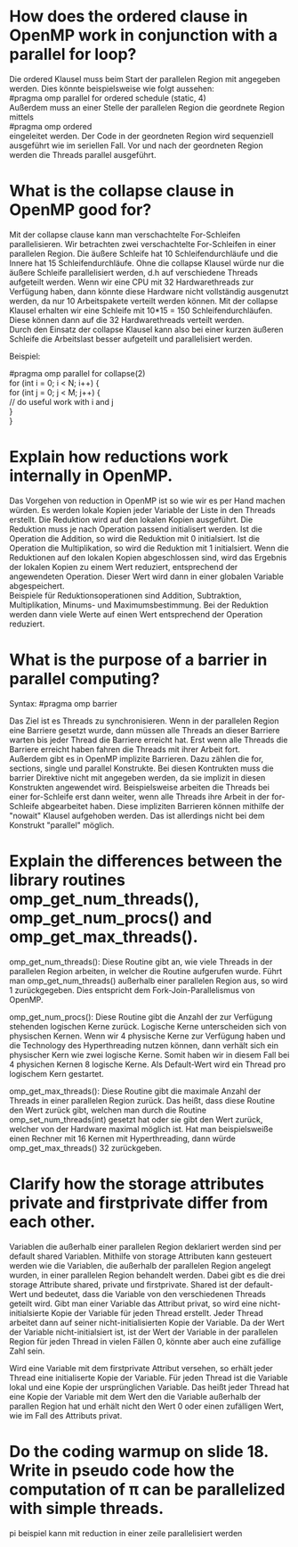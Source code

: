 # How does the ordered clause in OpenMP work in conjunction with a parallel for loop?

Die ordered Klausel muss beim Start der parallelen Region mit angegeben werden. Dies könnte beispielsweise wie folgt aussehen:   
#pragma omp parallel for ordered schedule (static, 4)   
Außerdem muss an einer Stelle der parallelen Region die geordnete Region mittels   
#pragma omp ordered   
eingeleitet werden. Der Code in der geordneten Region wird sequenziell ausgeführt wie im seriellen Fall. Vor und nach der geordneten Region werden die Threads parallel ausgeführt. 









# What is the collapse clause in OpenMP good for?

Mit der collapse clause kann man verschachtelte For-Schleifen parallelisieren. Wir betrachten zwei verschachtelte For-Schleifen in einer parallelen Region. Die äußere Schleife hat 10 Schleifendurchläufe und die Innere hat 15 Schleifendurchläufe. Ohne die collapse Klausel würde nur die äußere Schleife parallelisiert werden, d.h auf verschiedene Threads aufgeteilt werden. Wenn wir eine CPU mit 32 Hardwarethreads zur Verfügung haben, dann könnte diese Hardware nicht vollständig ausgenutzt werden, da nur 10 Arbeitspakete verteilt werden können. Mit der collapse Klausel erhalten wir eine Schleife mit 10*15 = 150 Schleifendurchläufen. Diese können dann auf die 32 Hardwarethreads verteilt werden.   
Durch den Einsatz der collapse Klausel kann also bei einer kurzen äußeren Schleife die Arbeitslast besser aufgeteilt und parallelisiert werden.

Beispiel:   

#pragma omp parallel for collapse(2)   
  for (int i = 0; i < N; i++) {   
    for (int j = 0; j < M; j++) {   
      // do useful work with i and j   
    }   
  }   


# Explain how reductions work internally in OpenMP.

Das Vorgehen von reduction in OpenMP ist so wie wir es per Hand machen würden. 
Es werden lokale Kopien jeder Variable der Liste in den Threads erstellt. Die Reduktion wird auf den lokalen Kopien ausgeführt. Die Reduktion muss je nach Operation passend initialisert werden. Ist die Operation die Addition, so wird die Reduktion mit 0 initialsiert. Ist die Operation die Multiplikation, so wird die Reduktion mit 1 initialsiert. Wenn die Reduktionen auf den lokalen Kopien abgeschlossen sind, wird das Ergebnis der lokalen Kopien zu einem Wert reduziert, entsprechend der angewendeten Operation. Dieser Wert wird dann in einer globalen Variable abgespeichert.   
Beispiele für Reduktionsoperationen sind Addition, Subtraktion, Multiplikation, Minums- und Maximumsbestimmung. Bei der Reduktion werden dann viele Werte auf einen Wert entsprechend der Operation reduziert.





# What is the purpose of a barrier in parallel computing?

Syntax: #pragma omp barrier

Das Ziel ist es Threads zu synchronisieren. Wenn in der parallelen Region eine Barriere gesetzt wurde, dann müssen alle Threads an dieser Barriere warten bis jeder Thread die Barriere erreicht hat. Erst wenn alle Threads die Barriere erreicht haben fahren die Threads mit ihrer Arbeit fort.    
Außerdem gibt es in OpenMP implizite Barrieren. Dazu zählen die for, sections, single und parallel Konstrukte. Bei diesen Kontrukten muss die barrier Direktive nicht mit angegeben werden, da sie implizit in diesen Konstrukten angewendet wird. Beispielsweise arbeiten die Threads bei einer for-Schleife erst dann weiter, wenn alle Threads ihre Arbeit in der for-Schleife abgearbeitet haben. Diese impliziten Barrieren können mithilfe der "nowait" Klausel aufgehoben werden. Das ist allerdings nicht bei dem Konstrukt "parallel" möglich.





# Explain the differences between the library routines omp_get_num_threads(), omp_get_num_procs() and omp_get_max_threads().

omp_get_num_threads(): Diese Routine gibt an, wie viele Threads in der parallelen Region arbeiten, in welcher die Routine aufgerufen wurde. Führt man omp_get_num_threads() außerhalb einer parallelen Region aus, so wird 1 zurückgegeben. Dies entspricht dem Fork-Join-Parallelismus von OpenMP. 


omp_get_num_procs(): Diese Routine gibt die Anzahl der zur Verfügung stehenden logischen Kerne zurück. Logische Kerne unterscheiden sich von physischen Kernen. Wenn wir 4 physische Kerne zur Verfügung haben und die Technology des Hyperthreading nutzen können, dann verhält sich ein physischer Kern wie zwei logische Kerne. Somit haben wir in diesem Fall bei 4 physichen Kernen 8 logische Kerne. Als Default-Wert wird ein Thread pro logischem Kern gestartet.


omp_get_max_threads(): Diese Routine gibt die maximale Anzahl der Threads in einer parallelen Region zurück. Das heißt, dass diese Routine den Wert zurück gibt, welchen man durch die Routine omp_set_num_threads(int) gesetzt hat oder sie gibt den Wert zurück, welcher von der Hardware maximal möglich ist. Hat man beispielsweiße einen Rechner mit 16 Kernen mit Hyperthreading, dann würde omp_get_max_threads() 32 zurückgeben.



# Clarify how the storage attributes private and firstprivate differ from each other.


Variablen die außerhalb einer parallelen Region deklariert werden sind per default shared Variablen. Mithilfe von storage Attributen kann gesteuert werden wie die Variablen, die außerhalb der parallelen Region angelegt wurden, in einer parallelen Region behandelt werden. Dabei gibt es die drei storage Attribute shared, private und firstprivate. Shared ist der default-Wert und bedeutet, dass die Variable von den verschiedenen Threads geteilt wird. Gibt man einer Variable das Attribut privat, so wird eine nicht-initialsierte Kopie der Variable für jeden Thread erstellt. Jeder Thread arbeitet dann auf seiner nicht-initialisierten Kopie der Variable. Da der Wert der Variable nicht-initialsiert ist, ist der Wert der Variable in der parallelen Region für jeden Thread in vielen Fällen 0, könnte aber auch eine zufällige Zahl sein.


Wird eine Variable mit dem firstprivate Attribut versehen, so erhält jeder Thread eine initialiserte Kopie der Variable. Für jeden Thread ist die Variable lokal und eine Kopie der ursprünglichen Variable. Das heißt jeder Thread hat eine Kopie der Variable mit dem Wert den die Variable außerhalb der parallen Region hat und erhält nicht den Wert 0 oder einen zufälligen Wert, wie im Fall des Attributs privat.


# Do the coding warmup on slide 18. Write in pseudo code how the computation of π can be parallelized with simple threads.


pi beispiel kann mit reduction in einer zeile parallelisiert werden


